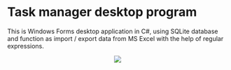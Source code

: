 **Task manager desktop program**
==========
<p>
This is Windows Forms desktop application in C#, using SQLite database and function as import / export data from MS Excel with the help of regular expressions.
</p>
<p align="center">
  <img src="https://cloud.githubusercontent.com/assets/13850045/16808123/765a74a0-491b-11e6-98aa-f5d2c451d2f5.png">
</p>



